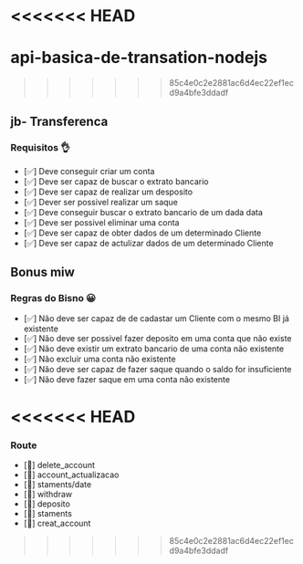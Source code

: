 <<<<<<< HEAD
=======
# api-basica-de-transation-nodejs

>>>>>>> 85c4e0c2e2881ac6d4ec22ef1ecd9a4bfe3ddadf
## jb- Transferenca

### Requisitos 👌

- [✅] Deve conseguir criar um conta 
- [✅] Deve ser capaz de buscar o extrato bancario 
- [✅] Deve ser capaz de realizar um desposito
- [✅] Dever ser possivel realizar um saque
- [✅] Deve conseguir buscar o extrato bancario de um dada data
- [✅] Deve ser possivel eliminar uma conta
- [✅] Deve ser capaz de obter dados de um determinado Cliente
- [✅] Deve ser capaz de actulizar dados de um determinado Cliente

## Bonus miw


### Regras do Bisno 😀

- [✅] Não deve ser capaz de de cadastar um Cliente com o mesmo BI já existente
- [✅] Não deve ser possivel fazer deposito em uma conta que não existe
- [✅] Não deve existir um extrato bancario de uma conta não existente 
- [✅] Não excluir uma conta não existente
- [✅] Não deve ser capaz de fazer saque quando o saldo for insuficiente
- [✅] Não deve fazer saque em uma conta não existente

<<<<<<< HEAD
=======
### Route
- [🚀] delete_account
- [🚀] account_actualizacao
- [🚀] staments/date
- [🚀] withdraw
- [🚀] deposito
- [🚀] staments
- [🚀] creat_account
>>>>>>> 85c4e0c2e2881ac6d4ec22ef1ecd9a4bfe3ddadf
